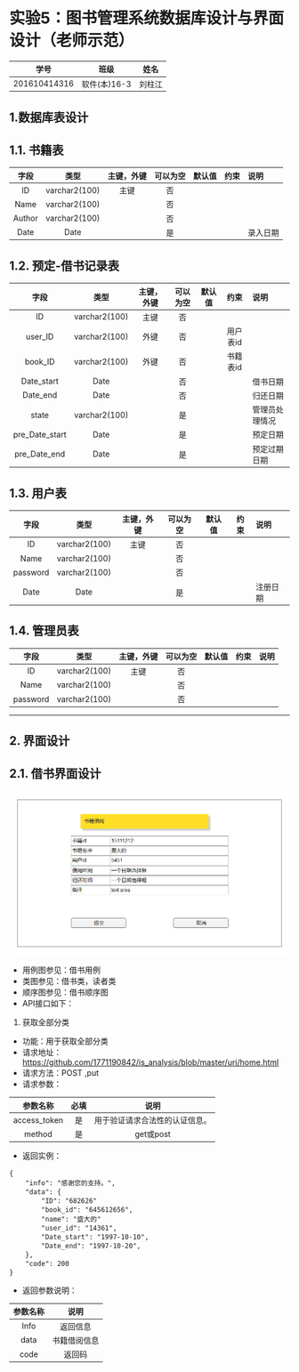 # 实验5：图书管理系统数据库设计与界面设计（老师示范）
|学号|班级|姓名|
|:-------:|:-------------: | :----------:|
|201610414316|软件(本)16-3|刘柱江|

## 1.数据库表设计

## 1.1. 书籍表
|字段|类型|主键，外键|可以为空|默认值|约束|说明|
|:-------:|:-------------:|:------:|:----:|:---:|:----:|:-----|
|ID|varchar2(100)|主键|否||||
|Name|varchar2(100)| |否||||
|Author|varchar2(100)| |否||||
|Date|Date| |是| | |录入日期|
## 1.2. 预定-借书记录表
|字段|类型|主键，外键|可以为空|默认值|约束|说明|
|:-------:|:-------------:|:------:|:----:|:---:|:----:|:-----|
|ID|varchar2(100)|主键|否||||
|user_ID|varchar2(100)|外键|否| | 用户表id| |
|book_ID|varchar2(100)|外键|否| | 书籍表id | |
|Date_start|Date| |否|||借书日期|
|Date_end|Date| |否|||归还日期|
|state | varchar2(100)| |是| | |管理员处理情况|
|pre_Date_start|Date| |是| | | 预定日期|
|pre_Date_end|Date| | 是| | | 预定过期日期|
## 1.3. 用户表
|字段|类型|主键，外键|可以为空|默认值|约束|说明|
|:-------:|:-------------:|:------:|:----:|:---:|:----:|:-----|
|ID|varchar2(100)|主键|否||||
|Name|varchar2(100)| |否||||
|password|varchar2(100)| |否||||
|Date|Date| |是| | |注册日期|
## 1.4. 管理员表
|字段|类型|主键，外键|可以为空|默认值|约束|说明|
|:-------:|:-------------:|:------:|:----:|:---:|:----:|:-----|
|ID|varchar2(100)|主键|否||||
|Name|varchar2(100)| |否||||
|password|varchar2(100)| |否||||
***

## 2. 界面设计
## 2.1. 借书界面设计
![pic1](1.png)
- 用例图参见：借书用例
- 类图参见：借书类，读者类
- 顺序图参见：借书顺序图
- API接口如下：

1. 获取全部分类

- 功能：用于获取全部分类
- 请求地址： https://github.com/1771190842/is_analysis/blob/master/uri/home.html
- 请求方法：POST ,put
- 请求参数：

|参数名称|必填|说明|
|:-------:|:-------------: | :----------:|
|access_token|是|用于验证请求合法性的认证信息。 |
|method|是|get或post|

- 返回实例：
```
{
    "info": "感谢您的支持。",
    "data": {
        "ID": "682626"
        "book_id": "645612656",
        "name": "盛大的"
        "user_id": "14361",
        "Date_start": "1997-10-10",
        "Date_end": "1997-10-20",
    },
    "code": 200
}
```
- 返回参数说明：
    
|参数名称|说明|
|:-------:|:-------------: |
|Info|返回信息|
|data|书籍借阅信息|
|code|返回码|

